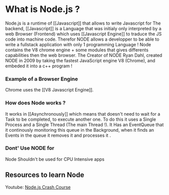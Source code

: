 
# What is Node.js ?

Node.js is a runtime of [[Javascript]] that allows to write Javascript for The backend, [[Javascript]] is a Language that was initialy only interpreted by a web Browser (Frontend) which uses [[Javascript Engine]] to traduce the JS code into machine code. Therefor NODE allows a developper to be able to write a fullstack application with only 1 programming Language !
Node contains the V8 chrome engine + some modules that gives differents capabilities then the web browser.
The Creator of NODE Ryan Dahl, created NODE in 2009 by taking the fastest JavaScript engine V8 (Chrome), and embeded it into a c++ program ! 

### Example of a Browser Engine

Chrome uses the [[V8 Javascript Engine]].

### How does Node works ?
It works in [[Asynchronously]] which means that doesn't need to wait for a Task to be completed, to execute another one. To do this it uses a Single Process and a Single Thread (The main Thread !). It Has an EventQueue that it continously monitoring this queue in the Background, when it finds an Events in the queue it removes it and processes it .



### Dont' Use NODE for
Node Shouldn't be used for CPU Intensive apps

## Resources to learn Node
Youtube: [Node.js Crash Course](https://www.youtube.com/watch?v=32M1al-Y6Ag)
